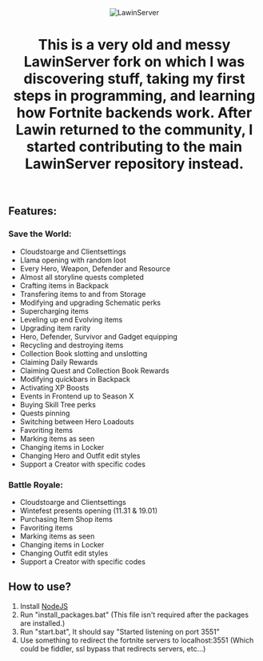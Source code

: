 <div align=center>  
  <img src="https://i.imgur.com/fpysHlE.png" alt="LawinServer">

  # This is a very old and messy LawinServer fork on which I was discovering stuff, taking my first steps in programming, and learning how Fortnite backends work. After Lawin returned to the community, I started contributing to the main LawinServer repository instead.
  
</div>
<br>

## Features:

### Save the World:
- Cloudstoarge and Clientsettings
- Llama opening with random loot
- Every Hero, Weapon, Defender and Resource
- Almost all storyline quests completed
- Crafting items in Backpack
- Transfering items to and from Storage
- Modifying and upgrading Schematic perks
- Supercharging items
- Leveling up end Evolving items
- Upgrading item rarity
- Hero, Defender, Survivor and Gadget equipping
- Recycling and destroying items
- Collection Book slotting and unslotting
- Claiming Daily Rewards
- Claiming Quest and Collection Book Rewards
- Modifying quickbars in Backpack
- Activating XP Boosts
- Events in Frontend up to Season X
- Buying Skill Tree perks
- Quests pinning
- Switching between Hero Loadouts
- Favoriting items
- Marking items as seen
- Changing items in Locker
- Changing Hero and Outfit edit styles
- Support a Creator with specific codes

### Battle Royale:
- Cloudstoarge and Clientsettings
- Wintefest presents opening (11.31 & 19.01)
- Purchasing Item Shop items
- Favoriting items
- Marking items as seen
- Changing items in Locker
- Changing Outfit edit styles
- Support a Creator with specific codes

## How to use?
1) Install [NodeJS](https://nodejs.org/en/)
2) Run "install_packages.bat" (This file isn't required after the packages are installed.)
3) Run "start.bat", It should say "Started listening on port 3551"
4) Use something to redirect the fortnite servers to localhost:3551 (Which could be fiddler, ssl bypass that redirects servers, etc...)

